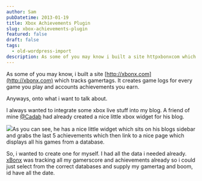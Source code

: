```yaml
---
author: Sam
pubDatetime: 2013-01-19
title: Xbox Achievements Plugin
slug: xbox-achievements-plugin
featured: false
draft: false
tags:
  - old-wordpress-import
description: As some of you may know i built a site httpxbonxcom which tracks gamertags It creates game logs for every game you play and accounts achievements you earn...
---
```


As some of you may know, i built a site [http://xbonx.com](http://xbonx.com) which tracks gamertags. It creates game logs for every game you play and accounts achievements you earn. 

Anyways, onto what i want to talk about. 

I always wanted to integrate some xbox live stuff into my blog. A friend of mine [@Cadab](http://imjam.es) had already created a nice little xbox widget for his blog. 

![](http://cl.ly/image/0n1v1u0y0f2h/Image%202013-01-19%20at%208.09.29%20PM.png)As you can see, he has a nice little widget which sits on his blogs sidebar and grabs the last 5 achievements which then link to a nice page which displays all his games from a database.

So, i wanted to create one for myself. I had all the data i needed already. [xBonx](http://xbonx.com) was tracking all my gamerscore and achievements already so i could just select from the correct databases and supply my gamertag and boom, id have all the date.
